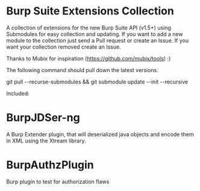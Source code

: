 Burp Suite Extensions Collection
===============

A collection of extensions for the new Burp Suite API (v1.5+) using Submodules for easy collection and updating. If you want to add a new module to the collection just send a Pull request or create an Issue. If you want your collection removed create an Issue. 

Thanks to Mubix for inspiration (https://github.com/mubix/tools) :)

The following command should pull down the latest versions.

git pull --recurse-submodules && git submodule update --init --recursive

Included:

BurpJDSer-ng
===============
A Burp Extender plugin, that will deserialized java objects and encode them in XML using the Xtream library.

BurpAuthzPlugin
===============
Burp plugin to test for authorization flaws